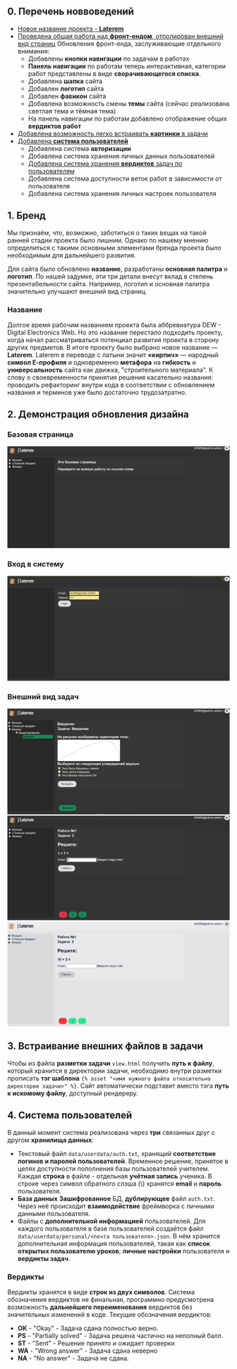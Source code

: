 ## 0. Перечень новвоведений 
- [Новое название проекта - **Laterem**](#название)
- [Проведена общая работа над **фронт-ендом**, отполирован внешний вид страниц](#2-демонстрация-обновления-дизайна)
    Обновления фронт-енда, заслуживающие отдельного внимания:
    - Добавлены **кнопки навигации** по задачам в работах 
    - **Панель навигации** по работам теперь интерактивная, категории работ представлены в виде **сворачивающегося списка**. 
    - Добавлена **шапка** сайта 
    - Добавлен **логотип** сайта 
    - Добавлен **фавикон** сайта 
    - Добавлена возможность смены **темы** сайта (сейчас реализована светлая тема и тёмная тема) 
    - На панель навигации по работам добавлено отображение общих **вердиктов работ**
- [Добавлена возможность легко встраивать **картинки** в задачи](#3-встраивание-внешних-файлов-в-задачи)
- [Добавлена **система пользователей**](#4-система-пользователей)
    - Добавлена система **авторизации**
    - Добавлена система хранения личных данных пользователей
    - [Добавлена система хранения **вердиктов** задач по пользователям](#вердикты)
    - Добавлена система доступности веток работ в зависимости от пользователя 
    - Добавлена система хранения личных настроек пользователя 

  
## 1. Бренд 
Мы признаём, что, возможно, заботиться о таких вещах на такой ранней стадии проекта было лишним. Однако по нашему мнению определиться с такими основными элементами бренда проекта было необходимым для дальнейшего развития. 
  
Для сайта было обновлено **название**, разработаны **основная палитра** и **логотип**. По нашей задумке, эти три детали внесут вклад в степень презентабельности сайта. Например, логотип и основная палитра значительно улучшают внешний вид страниц. 
  
### Название 
Долгое время рабочим названием проекта была аббревиатура DEW - Digital Electronics Web. Но это название перестало подходить проекту, когда начал рассматриваться потенциал развития проекта в сторону других предметов. 
В итоге проекту было выбрано новое название — **Laterem**. 
Laterem в переводе с латыни значит **«кирпич»** — народный **символ Е-профиля** и одновременно **метафора** на **гибкость** и **универсальность** сайта как движка, "строительного материала". 
К слову о своевременности принятия решения касательно названия: проводить рефакторинг внутри кода в соответствии с обновлением названия и терминов уже было достаточно трудозатратно. 
 
## 2. Демонстрация обновления дизайна 

### Базовая страница
![index page](docs/laprodoc/img/index.jpg)
### Вход в систему
![login page](docs/laprodoc/img/login.jpg)
### Внешний вид задач
![task page](docs/laprodoc/img/task1.jpg)
![task page](docs/laprodoc/img/task2.jpg)
![task page](docs/laprodoc/img/eyeburn.jpg)


## 3. Встраивание **внешних файлов** в задачи
Чтобы из файла **разметки задачи** `view.html` получить **путь к файлу**, который хранится в директории задачи, необходимо внутри разметки прописать **тэг шаблона** `{% asset "<имя нужного файла относительно директории задачи>" %}`. Сайт автоматически подставит вместо тэга **путь к искомому файлу**, доступный рендереру. 

## 4. Система пользователей
В данный момент система реализована через **три** связанных друг с другом **хранилища данных**:
- Текстовый файл `data/userdata/auth.txt`, хранящий **соответствие логинов и паролей пользователей**. 
    Временное решение, принятое в целях доступности пополнения базы пользователей учителем. 
    Каждая **строка** в файле - отдельная **учётная запись** ученика. В строке через символ обратного слэша (\\) хранятся **email** и **пароль** пользователя. 
- **База данных**
    **Зашифрованное** БД, **дублирующее** файл `auth.txt`. Через неё происходит **взаимодействие** фреймворка с личными данными пользователя. 
- Файлы с **дополнительной информацией** пользователей. 
    Для каждого пользователя в базе пользователей создаётся файл `data/userdata/personal/<почта пользователя>.json`. В нём хранится дополнительная информация пользователей, такая как **список открытых пользователю уроков**, **личные настройки** пользователя и **вердикты задач**. 

### Вердикты
Вердикты хранятся в виде **строк из двух символов**. Система обозначения вердиктов не финальная, программно предусмотрена возможность **дальнейшего переименования** вердиктов без значительных изменений в коде. 
Текущие обозначения вердиктов:
- **OK** - "Okay" - Задача сдана полностью верно. 
- **PS** - "Partially solved" - Задача решена частично на неполный балл. 
- **ST** - "Sent" - Решение принято и ожидает проверки
- **WA** - "Wrong answer" - Задача сдана неверно
- **NA** - "No answer" - Задача не сдана.